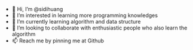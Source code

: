 - 👋 Hi, I’m @sidihuang
- 👀 I’m interested in learning more programming knowledges 
- 🌱 I’m currently learning algorithm and data structure 
- 💞️ I’m looking to collaborate with enthusiastic people who also learn the algorithm 
- 📫 Reach me by pinning me at Github 

<!---
sidihuang/sidihuang is a ✨ special ✨ repository because its `README.md` (this file) appears on your GitHub profile.
You can click the Preview link to take a look at your changes.
--->
